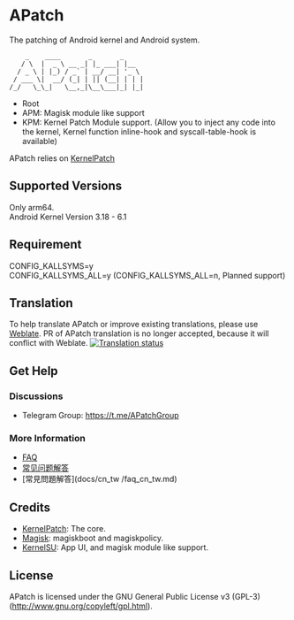 # APatch

The patching of Android kernel and Android system.

``` shell
    _    ____       _       _     
   / \  |  _ \ __ _| |_ ___| |__  
  / _ \ | |_) / _` | __/ __| '_ \ 
 / ___ \|  __/ (_| | || (__| | | |
/_/   \_\_|   \__,_|\__\___|_| |_|
```

- Root
- APM: Magisk module like support
- KPM: Kernel Patch Module support. (Allow you to inject any code into the kernel, Kernel function inline-hook and syscall-table-hook is available)

APatch relies on [KernelPatch](https://github.com/bmax121/KernelPatch/)

## Supported Versions

Only arm64.  
Android Kernel Version 3.18 - 6.1

## Requirement

CONFIG_KALLSYMS=y  
CONFIG_KALLSYMS_ALL=y (CONFIG_KALLSYMS_ALL=n, Planned support)

## Translation
To help translate APatch or improve existing translations, please use [Weblate](https://hosted.weblate.org/engage/apatch/). PR of APatch translation is no longer accepted, because it will conflict with Weblate.
[![Translation status](https://hosted.weblate.org/widget/APatch/apatch/multi-auto.svg)](https://hosted.weblate.org/engage/APatch/)


## Get Help

### Discussions

- Telegram Group: <https://t.me/APatchGroup>

### More Information

- [FAQ](docs/en/faq.md)
- [常见问题解答](docs/cn/faq_cn.md)
- [常見問題解答](docs/cn_tw
/faq_cn_tw.md)

## Credits

- [KernelPatch](https://github.com/bmax121/KernelPatch/): The core.
- [Magisk](https://github.com/topjohnwu/Magisk): magiskboot and magiskpolicy.
- [KernelSU](https://github.com/tiann/KernelSU): App UI, and magisk module like support.

## License

APatch is licensed under the GNU General Public License v3 (GPL-3) (<http://www.gnu.org/copyleft/gpl.html>).  
